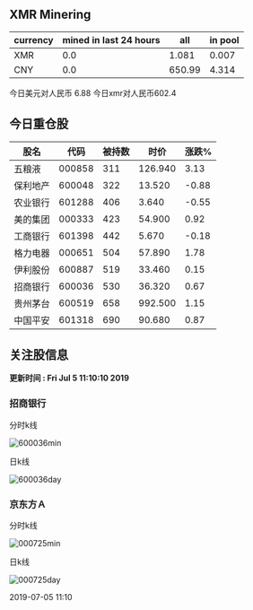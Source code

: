 ## XMR Minering

|currency|mined in last 24 hours|all|in pool|
|---|---|---|---|
|XMR|0.0|1.081|0.007|
|CNY|0.0|650.99|4.314|

今日美元对人民币 6.88	今日xmr对人民币602.4


## 今日重仓股 

|股名|代码|被持数|时价|涨跌%|
|---|---|---|---|---|
|五粮液|000858|311|126.940|3.13|
|保利地产|600048|322|13.520|-0.88|
|农业银行|601288|406|3.640|-0.55|
|美的集团|000333|423|54.900|0.92|
|工商银行|601398|442|5.670|-0.18|
|格力电器|000651|504|57.890|1.78|
|伊利股份|600887|519|33.460|0.15|
|招商银行|600036|530|36.320|0.67|
|贵州茅台|600519|658|992.500|1.15|
|中国平安|601318|690|90.680|0.87|

## 关注股信息
**更新时间 : Fri Jul  5 11:10:10 2019**
### 招商银行 
分时k线

![600036min](http://image.sinajs.cn/newchart/min/n/sh600036.gif)

日k线

![600036day](http://image.sinajs.cn/newchart/daily/n/sh600036.gif)

### 京东方Ａ 
分时k线

![000725min](http://image.sinajs.cn/newchart/min/n/sz000725.gif)

日k线

![000725day](http://image.sinajs.cn/newchart/daily/n/sz000725.gif)

2019-07-05 11:10
